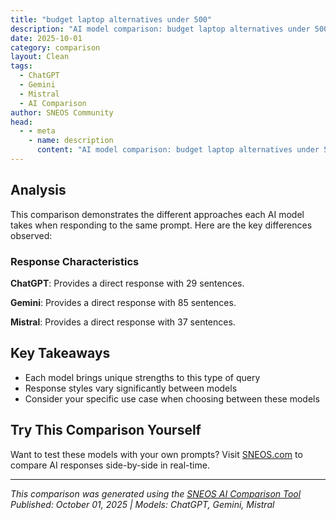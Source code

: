 ```yaml
---
title: "budget laptop alternatives under 500"
description: "AI model comparison: budget laptop alternatives under 500..."
date: 2025-10-01
category: comparison
layout: Clean
tags:
  - ChatGPT
  - Gemini
  - Mistral
  - AI Comparison
author: SNEOS Community
head:
  - - meta
    - name: description
      content: "AI model comparison: budget laptop alternatives under 500..."
---
```


<ChatComparison
  title="budget laptop alternatives under 500"
  prompt="budget laptop alternatives under 500"
  :responses='{"ChatGPT": "Sure! Here are some good budget laptop alternatives under $500 that offer decent performance for everyday use like web browsing, office tasks, and media consumption:\n\n### 1. **Acer Aspire 5 (A515-56)**\n- **Processor:** Intel Core i3-1115G4\n- **RAM:** 8GB\n- **Storage:** 256GB SSD\n- **Display:** 15.6\u0022 Full HD (1920x1080)\n- **Battery Life:** Around 7 hours\n- **Price:** Around $450-$500\n- **Why?** Solid performance, good build quality, full HD screen, and upgradable RAM/storage.\n\n### 2. **Lenovo IdeaPad 3 15**\n- **Processor:** AMD Ryzen 3 3250U or Intel Core i3 (varies by model)\n- **RAM:** 8GB\n- **Storage:** 256GB SSD\n- **Display:** 15.6\u0022 Full HD\n- **Battery Life:** About 6-7 hours\n- **Price:** Approx. $400-$500\n- **Why?** Reliable everyday laptop with decent CPU performance and a comfortable keyboard.\n\n### 3. **HP 14-dq2020nr**\n- **Processor:** Intel Pentium Silver N6000\n- **RAM:** 8GB\n- **Storage:** 256GB SSD\n- **Display:** 14\u0022 HD or Full HD (depends on model)\n- **Battery Life:** Up to 8 hours\n- **Price:** About $350-$450\n- **Why?** Lightweight and portable, good battery life, suitable for basic tasks and schoolwork.\n\n### 4. **ASUS VivoBook 15 (F515)**\n- **Processor:** Intel Core i3-1115G4 or AMD Ryzen 3\n- **RAM:** 8GB\n- **Storage:** 128GB or 256GB SSD\n- **Display:** 15.6\u0022 Full HD\n- **Battery Life:** Around 6-7 hours\n- **Price:** $400-$500\n- **Why?** Stylish design, good keyboard, and solid performance for the price.\n\n### 5. **Chromebook Options (if Windows isn\u2019t mandatory)**\n- **Lenovo Chromebook Flex 5**\n - **Processor:** Intel Core i3-10110U\n - **RAM:** 4GB or 8GB\n - **Storage:** 64GB eMMC\n - **Display:** 13.3\u0022 Full HD Touchscreen, 2-in-1 convertible\n - **Price:** Around $400-$450\n - **Why?** Great for web-based tasks, excellent battery life, and solid build.\n\n- **HP Chromebook x360 14c**\n - **Processor:** Intel Core i3 or Pentium Gold\n - **RAM:** 8GB\n - **Storage:** 64GB eMMC\n - **Display:** 14\u0022 Full HD Touchscreen\n - **Price:** Around $450-$500\n\n---\n\n**Tips when choosing a budget laptop:**\n- Aim for at least 8GB RAM for smooth multitasking.\n- SSD storage is preferable over HDD for faster load times.\n- A full HD (1920x1080) screen enhances viewing comfort.\n- Check for upgrade options if you want to improve performance later.\n- Consider Chromebooks if you mainly use web apps and want longer battery life.\n\nIf you can share your primary use case (e.g., school, work, gaming, programming), I can help narrow down the best option!", "Gemini": "Okay, let\u0027s explore some budget laptop alternatives under $500. This is a price point where you\u0027ll make compromises, but you can still find decent options for basic tasks, online work, and entertainment.\n\n**Key Considerations at This Price Point:**\n\n* **Operating System:** Chromebooks are very common in this range. They are fast and secure because they run on ChromeOS and focus on web-based applications. However, they have limited offline functionality and might not be suitable for demanding software. You can also find Windows laptops, but they\u0027ll often have weaker specs.\n* **Processor:** Look for at least an Intel Celeron or AMD Athlon Silver processor. Intel Pentium Silver or higher is preferable. Anything below that will likely be sluggish.\n* **RAM:** 4GB is the bare minimum, but 8GB is highly recommended, especially for Windows laptops, to avoid frustrating lag. Some Chromebooks can function well with 4GB.\n* **Storage:** eMMC storage (like 64GB or 128GB) is common in Chromebooks and lower-end Windows laptops. It\u0027s faster than a traditional hard drive (HDD) but much slower than an SSD. A 256GB SSD is ideal if you can find it within budget. Consider a laptop with an empty slot to add a second SSD, or rely on cloud storage and external drives.\n* **Screen:** Expect 13-15 inch screens at 1366x768 (HD) resolution in the lower end of this price range. Aim for 1920x1080 (Full HD) if possible.\n* **Battery Life:** Look for laptops with at least 6-8 hours of battery life, although real-world use can vary.\n* **Build Quality:** Don\u0027t expect premium materials. Most laptops in this range are made of plastic.\n\n**Here are some laptop alternatives you might find under $500, categorized by type:**\n\n**1. Chromebooks:**\n\n* **Advantages:** Lightweight, fast boot times, secure (automatic updates), long battery life, often very affordable.\n* **Disadvantages:** Limited offline functionality, primarily reliant on web apps, less compatible with traditional Windows/Mac software.\n* **Example Models (Check Current Pricing):**\n\n * **Lenovo Chromebook Duet (Detachable):** A 2-in-1 tablet/Chromebook with good battery life. Great for portability. Downsides: Small screen, may feel cramped for extended typing.\n * **Lenovo Chromebook Flex 5:** Good performance for the price, nice keyboard, and touchscreen.\n * **HP Chromebook 14:** Decent screen, comfortable keyboard, and affordable.\n * **Acer Chromebook Spin 311:** Convertible 2-in-1 with a compact design.\n * **ASUS Chromebook Detachable CM3:** Similar to the Lenovo Duet, but with potential differences in keyboard/trackpad quality and screen brightness.\n * **Samsung Chromebook 4/4\u002B:** Basic and affordable options for simple tasks.\n\n**2. Entry-Level Windows Laptops:**\n\n* **Advantages:** Run a wide range of software, familiar Windows environment.\n* **Disadvantages:** Often slower than Chromebooks at the same price point, may have limited storage, shorter battery life. Ensure the specs are adequate.\n* **Example Models (Check Current Pricing):**\n\n * **Lenovo IdeaPad 1:** A very basic laptop. Look for models with at least 4GB of RAM and a 128GB SSD. Avoid models with just 64GB eMMC storage if possible, as it will be limiting.\n * **HP Stream:** Similar to the IdeaPad 1, very basic. Be careful about the specs.\n * **Acer Aspire 1:** Another budget-friendly option. Aim for a configuration with at least an Athlon Silver processor and 4GB of RAM.\n * **ASUS Laptops (e.g., some ASUS Vivobook models):** Some configurations might fall under $500, but pay close attention to the specs.\n\n**3. Used or Refurbished Laptops:**\n\n* **Advantages:** You can often get much better specs for your money. Potentially a faster processor, more RAM, and a larger SSD than a new laptop in this price range.\n* **Disadvantages:** Potential for cosmetic imperfections, shorter battery life (depending on age), unknown history, and potentially limited warranty.\n* **Where to Look:**\n\n * **Amazon Renewed:** Offers a selection of refurbished laptops with a warranty.\n * **eBay:** Can find good deals, but be sure to check the seller\u0027s feedback and the item description carefully.\n * **Best Buy Outlet:** Offers open-box and refurbished laptops.\n * **Manufacturer Refurbished Programs (e.g., Dell Outlet, HP Renew):** Often provide the best warranties.\n\n**4. Mini PCs with Separate Monitor, Keyboard, and Mouse:**\n\n* **Advantages:** Can be a powerful alternative if you already have a monitor, keyboard, and mouse. Often offer better performance than a similarly priced laptop.\n* **Disadvantages:** Not portable. Requires purchasing peripherals separately.\n* **Example Models:**\n\n * **Beelink Mini PCs:** Offer a range of models with different processors and RAM configurations.\n * **GMKtec Mini PCs:** Another popular brand with a variety of options.\n\n**Tips for Finding the Best Deal:**\n\n* **Check for Sales and Discounts:** Keep an eye on sales events like Black Friday, Cyber Monday, and back-to-school sales.\n* **Compare Prices:** Use price comparison websites (e.g., Google Shopping, PriceRunner) to find the best deals.\n* **Read Reviews:** Before buying, read reviews from other users to get an idea of the laptop\u0027s performance and reliability.\n* **Consider Your Needs:** What will you primarily use the laptop for? If it\u0027s just for browsing the web and checking email, a Chromebook might be sufficient. If you need to run more demanding software, you\u0027ll need a Windows laptop with better specs.\n\n**Important Notes:**\n\n* **Prices Fluctuate:** Laptop prices change frequently. The models mentioned above are examples; availability and pricing will vary.\n* **\u0022Under $500\u0022 is a Target:** Be prepared to be flexible. You might need to spend slightly more (e.g., $520-$550) to get a significantly better configuration.\n* **Avoid \u0022Too Good to Be True\u0022 Deals:** Be wary of deals that seem unusually low, as they may be scams or involve laptops with poor specifications.\n\n**Before you decide, answer these questions:**\n\n* **What will you use the laptop for?** (Web browsing, schoolwork, video editing, gaming, etc.)\n* **How important is portability?**\n* **What is your preferred operating system?** (ChromeOS or Windows)\n* **What is your minimum acceptable screen size?**\n* **Do you need a touchscreen or 2-in-1 functionality?**\n\nBy carefully considering your needs and doing your research, you can find a budget laptop that meets your requirements without breaking the bank. Good luck!\n", "Mistral": "Finding a budget laptop under $500 can be challenging, but there are several options that offer good value for money. Here are some alternatives you might consider:\n\n### 1. **Acer Aspire 5**\n- **Processor:** Intel Core i3 or AMD Ryzen 3\n- **RAM:** 4GB or 8GB\n- **Storage:** 128GB SSD or 500GB HDD\n- **Display:** 15.6-inch Full HD\n- **Battery Life:** Up to 7.5 hours\n- **Features:** Good build quality, decent performance for everyday tasks.\n\n### 2. **HP 14**\n- **Processor:** Intel Celeron or AMD Athlon\n- **RAM:** 4GB or 8GB\n- **Storage:** 64GB eMMC or 128GB SSD\n- **Display:** 14-inch HD\n- **Battery Life:** Up to 10 hours\n- **Features:** Lightweight, good for basic tasks like web browsing and document editing.\n\n### 3. **Lenovo IdeaPad 3**\n- **Processor:** AMD Ryzen 3 or Intel Core i3\n- **RAM:** 4GB or 8GB\n- **Storage:** 128GB SSD\n- **Display:** 15.6-inch HD\n- **Battery Life:** Up to 6 hours\n- **Features:** Reliable performance, good for students and casual users.\n\n### 4. **ASUS VivoBook 15**\n- **Processor:** Intel Core i3 or AMD Ryzen 3\n- **RAM:** 4GB or 8GB\n- **Storage:** 128GB SSD\n- **Display:** 15.6-inch Full HD\n- **Battery Life:** Up to 6 hours\n- **Features:** Slim design, good for multimedia and basic productivity tasks.\n\n### 5. **Dell Inspiron 15**\n- **Processor:** Intel Celeron or AMD Athlon\n- **RAM:** 4GB or 8GB\n- **Storage:** 128GB SSD or 500GB HDD\n- **Display:** 15.6-inch HD\n- **Battery Life:** Up to 6 hours\n- **Features:** Durable build, good for basic computing needs.\n\n### 6. **Chuwi HeroBook Pro**\n- **Processor:** Intel Celeron N4000\n- **RAM:** 8GB\n- **Storage:** 256GB SSD\n- **Display:** 14.1-inch Full HD\n- **Battery Life:** Up to 9 hours\n- **Features:** Affordable, good for light tasks and multimedia consumption.\n\n### 7. **Samsung Chromebook 4**\n- **Processor:** Intel Celeron N4000\n- **RAM:** 4GB\n- **Storage:** 32GB eMMC\n- **Display:** 11.6-inch HD\n- **Battery Life:** Up to 12.5 hours\n- **Features:** Lightweight, good for web browsing and basic tasks, runs Chrome OS.\n\n### 8. **Acer Chromebook 314**\n- **Processor:** Intel Celeron N4000\n- **RAM:** 4GB\n- **Storage:** 32GB eMMC\n- **Display:** 14-inch Full HD\n- **Battery Life:** Up to 12.5 hours\n- **Features:** Good for students, runs Chrome OS, excellent battery life.\n\n### Tips for Buying a Budget Laptop:\n1. **Prioritize Your Needs:** Determine what you need the laptop for\u2014basic web browsing, document editing, multimedia consumption, etc.\n2. **Check Reviews:** Look at user reviews and professional reviews to get a sense of the laptop\u0027s performance and reliability.\n3. **Consider Storage:** Opt for an SSD if possible, as it significantly improves performance compared to an HDD.\n4. **Battery Life:** Ensure the laptop has a decent battery life, especially if you need it for on-the-go use.\n5. **Build Quality:** Check for durability, especially if you plan to carry the laptop around frequently.\n\nBy considering these options and tips, you should be able to find a budget laptop that meets your needs without breaking the bank."}' 
  published-date="15:52"
/>

## Analysis

This comparison demonstrates the different approaches each AI model takes when responding to the same prompt. Here are the key differences observed:

### Response Characteristics

**ChatGPT**: Provides a direct response with 29 sentences. 

**Gemini**: Provides a direct response with 85 sentences. 

**Mistral**: Provides a direct response with 37 sentences. 

## Key Takeaways

- Each model brings unique strengths to this type of query
- Response styles vary significantly between models
- Consider your specific use case when choosing between these models

## Try This Comparison Yourself

Want to test these models with your own prompts? Visit [SNEOS.com](https://sneos.com) to compare AI responses side-by-side in real-time.

---

*This comparison was generated using the [SNEOS AI Comparison Tool](https://sneos.com)*
*Published: October 01, 2025 | Models: ChatGPT, Gemini, Mistral*
